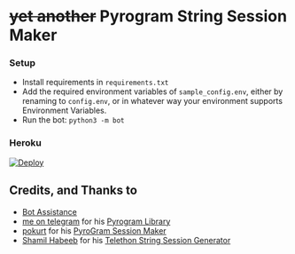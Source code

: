 # ~~yet another~~ Pyrogram String Session Maker



### Setup
-  Install requirements in `requirements.txt`
-  Add the required environment variables of `sample_config.env`, either by renaming to `config.env`, or in whatever way your environment supports Environment Variables.
-  Run the bot: `python3 -m bot`


### Heroku

[![Deploy](https://www.herokucdn.com/deploy/button.svg)](https://heroku.com/deploy/github.com/shamilhabeebnelli/session)

## Credits, and Thanks to

* [Bot Assistance](https://telegram.dog/shamilhelpbot)
* [me on telegram](https://telegram.dog/shamilnelli) for his [Pyrogram Library](https://github.com/pyrogram/pyrogram)
* [pokurt](https://github.com/pokurt) for his [PyroGram Session Maker](https://github.com/pokurt/Pyrogram-SessionMaker-Bot)
* [Shamil Habeeb](https://github.com/shamilhabeebnelli) for his [Telethon String Session Generator](https://t.me/stringsessionerbot)
